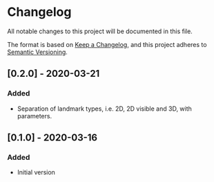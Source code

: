 # Changelog
All notable changes to this project will be documented in this file.

The format is based on [Keep a Changelog](https://keepachangelog.com/en/1.0.0/),
and this project adheres to [Semantic Versioning](https://semver.org/spec/v2.0.0.html).

## [0.2.0] - 2020-03-21
### Added
- Separation of landmark types, i.e. 2D, 2D visible and 3D, with parameters.

## [0.1.0] - 2020-03-16
### Added
- Initial version
